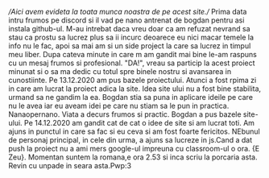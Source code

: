 */Aici avem evideta la toata munca noastra de pe acest site./*
Prima data intru frumos pe discord si il vad pe nano antrenat de bogdan pentru asi instala  github-ul. M-au intrebat daca vreu doar ca am refuzat 
nevrand sa stau ca prostu sa lucrez plus sa ii incurc deoarece eu nici macar temele la info nu le fac, apoi sa mai am si un side project la care sa lucrez in timpul
 meu liber. Dupa cateva minute in care m am gandit mai bine le-am raspuns cu un mesaj frumos si profesional. "DA!", vreau sa particip la acest proiect minunat si o sa 
 ma dedic cu totul spre binele nostru si avansarea in cunostiinte. Pe 13.12.2020 am pus bazele proiectului. Atunci a fost rpima zi in care am lucrat la proiect adica 
 la site. Idea site ului nu a fost bine stabilita, urmand sa ne gandim la ea. Bogdan stia sa puna in aplicare ideile pe care nu le avea iar eu aveam idei pe care nu 
 stiam sa le pun in practica. Nanaopernano. Viata a decurs frumos si practic. Bogdan a pus bazele site-ului. Pe 14.12.2020 am gandit cat de cat o idee de site si am 
 lucrat toti. Am ajuns in punctul in care sa fac si eu ceva si am fost foarte fericitos. NEbunul de personaj principal, in cele din urma, a ajuns sa lucreze in js.Cand a dat push la proiect nu a ami mers google-ul impreuna cu classroom-ul o ora. {E Zeu}. Momentan suntem la romana,e ora 2.53 si inca scriu la porcaria asta. Revin cu unpade in seara asta.Pwp:3

